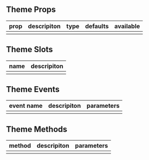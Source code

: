 ## Theme Props

| prop         |   descripiton     | type     |  defaults  |   available   |
| ----------- | ------------- | -------- | --------- | ---------------- |
|             |               |           |          |                  |

## Theme Slots

|   name  |      descripiton       |
|  ------  |    ---------   |
|          |                |

## Theme Events

|   event name   |    descripiton   |  parameters  |
| -------    | --------- |  --------- |
|            |           |            |

## Theme Methods

|  method  |   descripiton   |  parameters   |
| ------- | ------  |  ------  |
|         |         |          |
